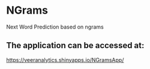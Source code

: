 # NGrams
Next Word Prediction based on ngrams

## The application can be accessed at:
https://veeranalytics.shinyapps.io/NGramsApp/
